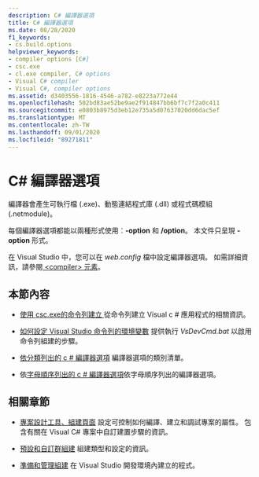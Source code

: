 ```yaml
---
description: C# 編譯器選項
title: C# 編譯器選項
ms.date: 08/28/2020
f1_keywords:
- cs.build.options
helpviewer_keywords:
- compiler options [C#]
- csc.exe
- cl.exe compiler, C# options
- Visual C# compiler
- Visual C#, compiler options
ms.assetid: d3403556-1816-4546-a782-e8223a772e44
ms.openlocfilehash: 502bd83ae52be9ae2f914847bb6bf7c7f2a0c411
ms.sourcegitcommit: e0803b8975d3eb12e735a5d07637020dd6dac5ef
ms.translationtype: MT
ms.contentlocale: zh-TW
ms.lasthandoff: 09/01/2020
ms.locfileid: "89271811"
---
```

# <a name="c-compiler-options"></a>C# 編譯器選項

編譯器會產生可執行檔 (.exe)、動態連結程式庫 (.dll) 或程式碼模組 (.netmodule)。

每個編譯器選項都能以兩種形式使用︰**-option** 和 **/option**。 本文件只呈現 **-option** 形式。

在 Visual Studio 中，您可以在 *web.config* 檔中設定編譯器選項。 如需詳細資訊，請參閱[ \<compiler> 元素](../../../framework/configure-apps/file-schema/compiler/compiler-element.md)。

## <a name="in-this-section"></a>本節內容

- [使用 csc.exe的命令列建立 ](command-line-building-with-csc-exe.md) 從命令列建立 Visual c # 應用程式的相關資訊。

- [如何設定 Visual Studio 命令列的環境變數](how-to-set-environment-variables-for-the-visual-studio-command-line.md) 提供執行 *VsDevCmd.bat* 以啟用命令列組建的步驟。

- [依分類列出的 c # 編譯器選項](listed-by-category.md) 編譯器選項的類別清單。

- 依[字母順序列出的 c # 編譯器選項](listed-alphabetically.md)依字母順序列出的編譯器選項。

## <a name="related-sections"></a>相關章節

- [專案設計工具、組建頁面](/visualstudio/ide/reference/build-page-project-designer-csharp) 設定可控制如何編譯、建立和調試專案的屬性。 包含有關在 Visual C# 專案中自訂建置步驟的資訊。

- [預設和自訂群組建](/visualstudio/ide/compiling-and-building-in-visual-studio) 組建類型和設定的資訊。

- [準備和管理組建](/visualstudio/ide/building-and-cleaning-projects-and-solutions-in-visual-studio) 在 Visual Studio 開發環境內建立的程式。
